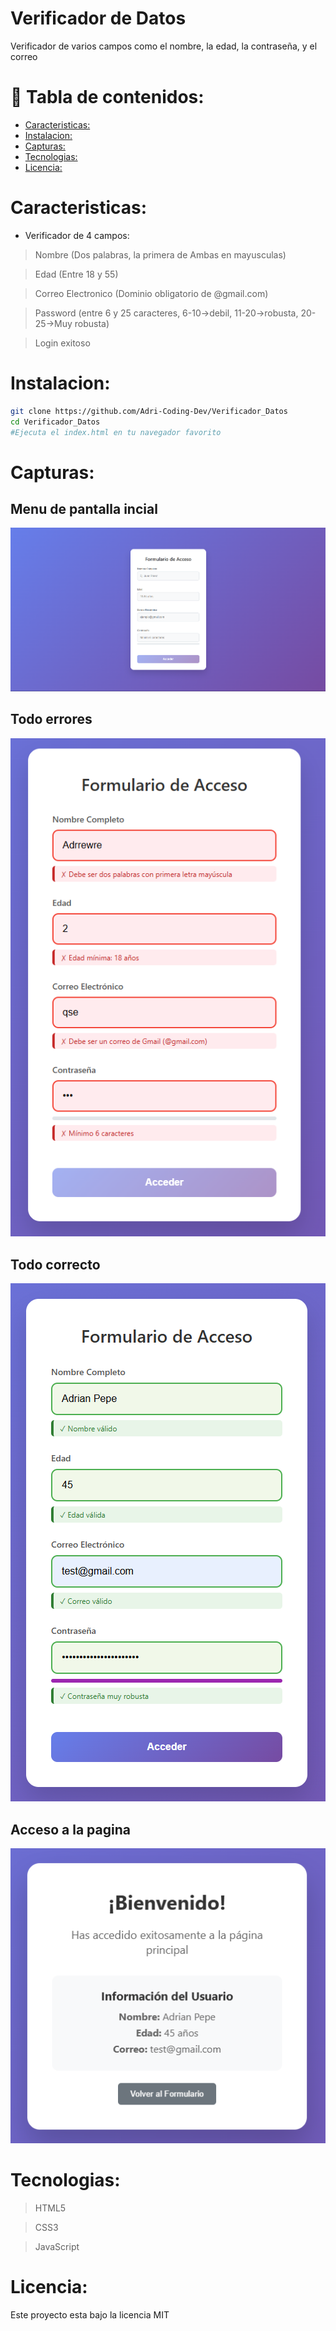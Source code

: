 # Verificador de Datos
Verificador de varios campos como el nombre, la edad, la contraseña, y el correo

# 📖 Tabla de contenidos:
- [ Caracteristicas:](#caracteristicas)
- [ Instalacion:](#instalacion)
- [ Capturas:](#capturas)
- [ Tecnologias:](#tecnologias)
- [ Licencia:](#licencia)

# Caracteristicas:
- Verificador de 4 campos:
> Nombre (Dos palabras, la primera de Ambas en mayusculas)

> Edad (Entre 18 y 55)

> Correo Electronico (Dominio obligatorio de @gmail.com)

> Password (entre 6 y 25 caracteres, 6-10->debil, 11-20->robusta, 20-25->Muy robusta)

> Login exitoso

# Instalacion:
```bash
git clone https://github.com/Adri-Coding-Dev/Verificador_Datos
cd Verificador_Datos
#Ejecuta el index.html en tu navegador favorito
```

# Capturas:
## Menu de pantalla incial
![inicio](docs/main_screen.png)
## Todo errores
![errores](docs/only_fails.png)
## Todo correcto
![checks](docs/Only_check.png)
## Acceso a la pagina
![login](docs/login_sucess.png)

# Tecnologias:
>HTML5

>CSS3

>JavaScript

# Licencia:
Este proyecto esta bajo la licencia MIT